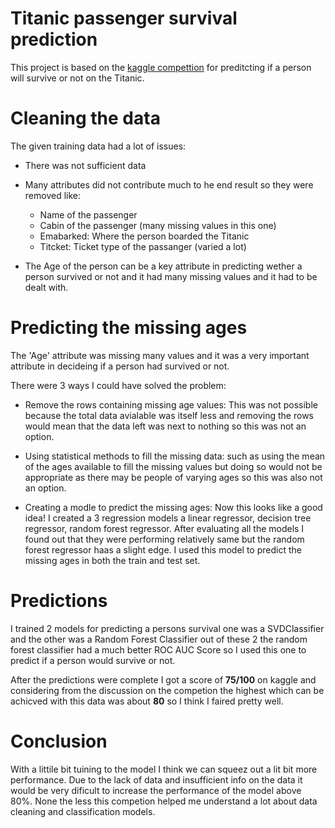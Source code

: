 # Titanic passenger survival prediction
This project is based on the [kaggle compettion](https://www.kaggle.com/c/titanic) for preditcting if 
a person will survive or not on the Titanic.

# Cleaning the data
The given training data had a lot of issues:
* There was not sufficient data
* Many attributes did not contribute much to he end result so they were removed like:
    * Name of the passenger
    * Cabin of the passenger (many missing values in this one)
    * Emabarked: Where the person boarded the Titanic
    * Titcket: Ticket type of the passanger (varied a lot)
  
* The Age of the person can be a key attribute in predicting wether a person survived or not and it had many missing values and it had to be dealt with.

# Predicting the missing ages
The 'Age' attribute was missing many values and it was a very important attribute in decideing if a 
person had survived or not.

There were 3 ways I could have solved the problem:
* Remove the rows containing missing age values: This was not possible because the total data avialable
was itself less and removing the rows would mean that the data left was next to nothing so this was not an option.
  
* Using statistical methods to fill the missing data: such as using the mean of the ages available to fill the missing values
but doing so would not be appropriate as there may be people of varying ages so this was also not an option.
  
* Creating a modle to predict the missing ages: Now this looks like a good idea! I created a 3 regression models
a linear regressor, decision tree regressor, random forest regressor. After evaluating all the models I found out that 
  they were performing relatively same but the random forest regressor haas a slight edge. I used this model to predict the missing 
  ages in both the train and test set.
  
# Predictions 
I trained 2 models for predicting a persons survival one was a SVDClassifier and the other was a
Random Forest Classifier out of these 2 the random forest classifier had a much better ROC AUC Score
so I used this one to predict if a person would survive or not.

After the predictions were complete I got a score of **75/100** on kaggle and considering from the discussion 
on the competion the highest which can be achicved with this data was about **80** so I think I faired pretty well.

# Conclusion 
With a littile bit tuining to the model I think we can squeez out a lit bit more performance. Due to the lack of data
and insufficient info on the data it would be very dificult to increase the performance of the model above 80%.
None the less this competion helped me understand a lot about data cleaning and classification models.


















